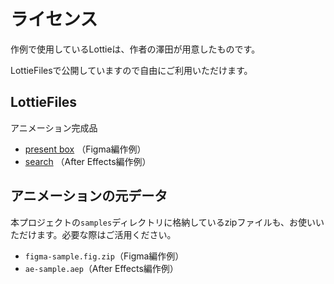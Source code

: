 # ライセンス

作例で使用しているLottieは、作者の澤田が用意したものです。

LottieFilesで公開していますので自由にご利用いただけます。

## LottieFiles
アニメーション完成品
- [present box](https://lottiefiles.com/animations/present-box-Y3Fe6YX9uW) （Figma編作例）
- [search](https://lottiefiles.com/animations/search-Vh3WxgMdj8) （After Effects編作例）


## アニメーションの元データ
本プロジェクトの`samples`ディレクトリに格納しているzipファイルも、お使いいただけます。必要な際はご活用ください。

- `figma-sample.fig.zip`（Figma編作例）
- `ae-sample.aep`（After Effects編作例）